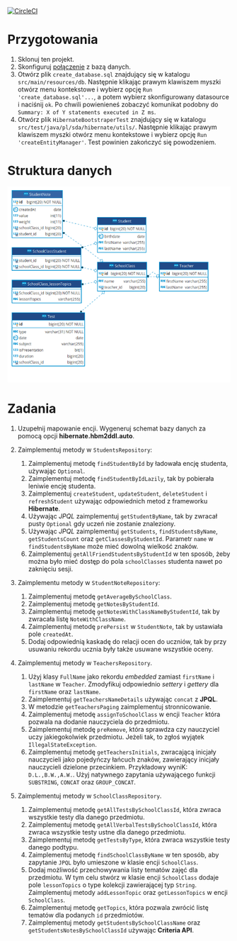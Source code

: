 [![CircleCI](https://circleci.com/gh/katlasik/hibernate-workshop.svg?style=svg)](https://circleci.com/gh/katlasik/hibernate-workshop)

# Przygotowania

1. Sklonuj ten projekt.
2. Skonfiguruj [połączenie](assets/Datasource.md) z bazą danych.
3. Otwórz plik `create_database.sql` znajdujący się w katalogu `src/main/resources/db`.
   Następnie klikając prawym klawiszem myszki otwórz menu kontekstowe i wybierz opcję
   `Run 'create_database.sql'...`, a potem wybierz skonfigurowany datasource i naciśnij `ok`.
   Po chwili powienieneś zobaczyć komunikat podobny do `Summary: X of Y statements executed in Z ms`.
4. Otwórz plik `HibernateBootstraperTest` znajdujący się w katalogu `src/test/java/pl/sda/hibernate/utils/`.
   Następnie klikając prawym klawiszem myszki otwórz menu kontekstowe i wybierz opcję
   `Run 'createEntityManager'`. Test powinien zakończyć się powodzeniem.

# Struktura danych

![dane](assets/diagram.png)

# Zadania

1. Uzupełnij mapowanie encji. Wygeneruj schemat bazy danych za pomocą opcji **hibernate.hbm2ddl.auto**.

2. Zaimplementuj metody w `StudentsRepository`:
   1. Zaimplementuj metodę `findStudentById` by ładowała encję studenta, używając `Optional`.
   2. Zaimplementuj metodę `findStudentByIdLazily`, tak by pobierała leniwie encję studenta.
   3. Zaimplementuj `createStudent`, `updateStudent`, `deleteStudent` i `refreshStudent` używając odpowiednich metod z frameworku **Hibernate**.
   4. Używając *JPQL* zaimplementuj `getStudentByName`, tak by zwracał pusty `Optional` gdy uczeń nie zostanie znaleziony.
   5. Używając *JPQL* zaimplementuj `getStudents`, `findStudentsByName`, `getStudentsCount` oraz `getClassesByStudentId`.
      Parametr `name` w `findStudentsByName` może mieć dowolną wielkość znaków.  
   6. Zaimplementuj `getAllFriendStudentsByStudentId` w ten sposób, żeby można było mieć dostęp do pola `schoolClasses` studenta nawet po zaknięciu sesji.
   
3. Zaimplementu metody w `StudentNoteRepository`:
   1. Zaimplementuj metodę `getAverageBySchoolClass`.
   2. Zaimplementuj metodę `getNotesByStudentId`.
   3. Zaimplementuj metodę `getNotesWithClassNameByStudentId`, tak by zwracała listę `NoteWithClassName`.
   4. Zaimplementuj metodę `prePersist` w `StudentNote`, tak by ustawiała pole `createdAt`.
   5. Dodaj odpowiednią kaskadę do relacji ocen do uczniów, tak by przy usuwaniu rekordu ucznia były także
         usuwane wszystkie oceny.
          
4. Zaimplementuj metody w `TeachersRepository`. 
   1. Użyj klasy `FullName` jako rekordu *embedded* zamiast `firstName` i `lastName` w `Teacher`.
      Zmodyfikuj odpowiednio *settery* i *gettery* dla `firstName` oraz `lastName`.
   1. Zaimplementuj `getTeachersNameDetails` używając `concat` z **JPQL**.
   2. W metodzie `getTeachersPaging` zaimplementuj stronnicowanie.
   3. Zaimplementuj metodę `assignToSchoolClass` w encji `Teacher` która pozwala na dodanie nauczyciela do przedmiotu.
   4. Zaimplementuj metodę `preRemove`, która sprawdza czy nauczyciel uczy jakiegokolwiek przedmiotu.
      Jeżeli tak, to zgłoś wyjątek `IllegalStateException`.
   5. Zaimplementuj metodę `getTeachersInitials`, zwracającą inicjały nauczycieli jako pojedyńczy łańcuch znaków,
      zawierający inicjały nauczycieli dzielone przecinkiem. Przykładowy wyniK: `D.L.,B.W.,A.W.`.
      Użyj natywnego zapytania używającego funkcji `SUBSTRING`, `CONCAT` oraz `GROUP_CONCAT`.
   
5. Zaimplementuj metody w `SchoolClassRepository`.
   1. Zaimplementuj metodę `getAllTestsBySchoolClassId`, która zwraca wszystkie testy dla danego przedmiotu.
   2. Zaimplementuj metodę `getAllVerbalTestsBySchoolClassId`, która zwraca wszystkie testy ustne dla danego przedmiotu.
   3. Zaimplementuj metodę `getTestsByType`, która zwraca wszystkie testy danego podtypu.
   4. Zaimplementuj metodę `findSchoolClassByName` w ten sposób, aby zapytanie `JPQL` było umieszone w klasie
      encji `SchoolClass`.
   5. Dodaj możliwość przechowywania listy tematów zajęć dla przedmiotu. W tym celu stwórz w klasie encji `SchoolClass` 
      dodaje pole `lessonTopics` o type kolekcji zawierającej typ `String`. 
      Zaimplementuj metody `addLessonTopic` oraz `getLessonTopics` w encji `SchoolClass`.
   6. Zaimplementuj metodę `getTopics`, która pozwala zwrócić listę tematów dla podanych `id` przedmiotów.
   7. Zaimplementuj metody `getStudentsBySchoolClassName` oraz `getStudentsNotesBySchoolClassId` używając **Criteria API**.
